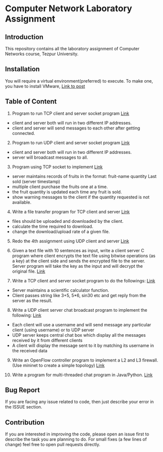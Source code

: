 # Computer Network Laboratory Assignment

## Introduction
This repository contains all the laboratory assignment of Computer Networks course, Tezpur University. 

## Installation
You will require a virtual environment(preferred) to execute. To make one, you have to install VMware, [Link to post](https://itsfoss.com/install-vmware-player-ubuntu-1310/) 

## Table of Content
1. Program to run TCP client and server socket program [Link](https://github.com/rajatsharma369007/Computer_Networking/tree/master/assignment_1)
* client and server both will run in two different IP addresses.
* client and server will send messages to each other after getting connected.
2. Program to run UDP client and server socket program [Link](https://github.com/rajatsharma369007/Computer_Networking/tree/master/assignment_2)
* client and server both will run in two different IP addresses.
* server will broadcast messages to all.
3. Program using TCP socket to implement [Link](https://github.com/rajatsharma369007/Computer_Networking/tree/master/assignment_3)
* server maintains records of fruits in the format: fruit-name quantity Last sold (server timestamp)
* multiple client purchase the fruits one at a time.
* the fruit quantity is updated each time any fruit is sold.
* show warning messages to the client if the quantity requested is not available.
4. Write a file transfer program for TCP client and server [Link](https://github.com/rajatsharma369007/Computer_Networking/tree/master/assignment_4)
* files should be uploaded and downloaded by the client.
* calculate the time required to download.
* change the download/upload rate of a given file.
5. Redo the 4th assignment using UDP client and server [Link](https://github.com/rajatsharma369007/Computer_Networking/tree/master/assignment_5)

6. Given a text file with 10 sentences as input, write a client server C program where client encrypts the text file using bitwise operations (as a key) at the client side and sends the encrypted file to the server. Server program will take the key as the input and will decrypt the original file. [Link](https://github.com/rajatsharma369007/Computer_Networking/tree/master/assignment_6) 

7. Write a TCP client and server socket program to do the followings: [Link](https://github.com/rajatsharma369007/Computer_Networking/tree/master/assignment_7)
* Server maintains a scientific calculator function.
* Client passes string like 3+5, 5*6, sin30 etc and get reply from the server as the result.
8. Write a UDP client server chat broadcast program to implement the following: [Link](https://github.com/rajatsharma369007/Computer_Networking/tree/master/assignment_8)
* Each client will use a username and will send message any particular client (using username) or to UDP server
* UDP server keeps central chat box which display all the messages received by it from different clients
* A client will display the message sent to it by matching its username in the received data
9. Write an OpenFlow controller program to implement a L2 and L3 firewall. (Use mininet to create a simple topology) [Link](https://github.com/rajatsharma369007/Computer_Networking/tree/master/assignment_9)

10. Write a program for multi-threaded chat program in Java/Python. [Link](https://github.com/rajatsharma369007/Computer_Networking/tree/master/assignment_10)

## Bug Report
If you are facing any issue related to code, then just describe your error in the ISSUE section.

## Contribution
If you are interested in improving the code, please open an issue first to describe the task you are planning to do. For small fixes (a few lines of change) feel free to open pull requests directly.
